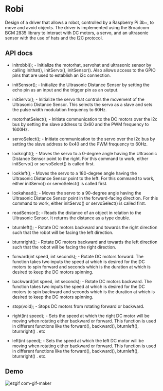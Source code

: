 # Robi

Design of a driver that allows a robot, controlled by a Raspberry Pi 3b+, to move and avoid objects. 
The driver is implemented using the Broadcom BCM 2835 library to interact with DC motors,  a servo, and an ultrasonic sensor with 
the use of hats and the I2C protocol.

## API docs

- initrobbi(); - Initialize the motorhat, servohat and ultrasonic sensor by calling inithat(), initServo(), initSensor(). Also allows access to the GPIO pins that are used to establish an i2c connection.

- initSensor(); - Initialize the Ultrasonic Distance Sensor by setting the echo pin as an input and the trigger pin as an output.

- initServo(); - Initialize the servo that controls the movement of the Ultrasonic Distance Sensor. This selects the servo as a slave and sets the pulse width modulation frequency to 60Hz.

- motorhatSelect(); - Initiate communication to the DC motors over the i2c bus by setting the slave address to 0x60 and the PWM frequency to 1600Hz.

- servoSelect(); - Initiate communication to the servo over the i2c bus by setting the slave address to 0x40 and the PWM frequency to 60Hz.

- lookright(); - Moves the servo to a 0-degree angle having the Ultrasonic Distance Sensor point to the right. For this command to work, either initServo() or servoSelect() is called first.

- lookleft(); - Moves the servo to a 180-degree angle having the Ultrasonic Distance Sensor point to the left. For this command to work, either initServo() or servoSelect() is called first.

- lookahead(); - Moves the servo to a 90-degree angle having the Ultrasonic Distance Sensor point in the forward-facing direction. For this command to work, either initServo() or servoSelect() is called first.

- readSensor(); - Reads the distance of an object in relation to the Ultrasonic Sensor. It returns the distance as a type double. 

- bturnleft(); - Rotate DC motors backward and towards the right direction such that the robot will be facing the left direction.

- bturnright(); - Rotate DC motors backward and towards the left direction such that the robot will be facing the right direction.

- forward(int speed, int seconds); - Rotate DC motors forward. The function takes two inputs the speed at which is desired for the DC motors to spin forward and seconds which is the duration at which is desired to keep the DC motors spinning.

- backward(int speed, int seconds); - Rotate DC motors backward. The function takes two inputs the speed at which is desired for the DC motors to spin backward and seconds which is the duration at which is desired to keep the DC motors spinning.

- stop(void); - Stops DC motors from rotating forward or backward.

- right(int speed); - Sets the speed at which the right DC motor will be moving when rotating either backward or forward. This function is used in different functions like the forward(), backward(), bturnleft(),  bturnright() . etc

- left(int speed); - Sets the speed at which the left DC motor will be moving when rotating either backward or forward. This function is used in different functions like the forward(), backward(), bturnleft(),  bturnright() . etc.


## Demo

![ezgif com-gif-maker](https://user-images.githubusercontent.com/101536624/177025420-4372033d-c71a-4bb1-9afc-3974a295997c.gif)
